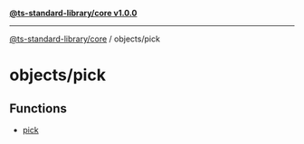 [**@ts-standard-library/core v1.0.0**](../../README.md)

***

[@ts-standard-library/core](../../modules.md) / objects/pick

# objects/pick

## Functions

- [pick](functions/pick.md)
